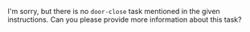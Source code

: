 I'm sorry, but there is no `door-close` task mentioned in the given instructions. Can you please provide more information about this task?